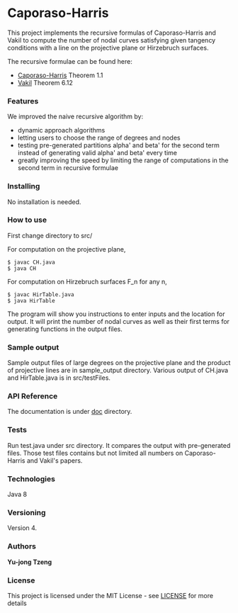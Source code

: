 # Caporaso-Harris
This project implements the recursive formulas of Caporaso-Harris and Vakil to compute the number of nodal curves satisfying given tangency conditions with a line on the projective plane or Hirzebruch surfaces. 

The recursive formulae can be found here:
* [Caporaso-Harris](https://arxiv.org/pdf/alg-geom/9608025.pdf) Theorem 1.1
* [Vakil](https://link.springer.com/article/10.1007/s002291020053) Theorem 6.12

### Features
We improved the naive recursive algorithm by:
* dynamic approach algorithms
* letting users to choose the range of degrees and nodes
* testing pre-generated partitions alpha' and beta' for the second term instead of generating valid alpha' and beta' every time
* greatly improving the speed by limiting the range of computations in the second term in recursive formulae

### Installing
No installation is needed.

### How to use
First change directory to src/

For computation on the projective plane,
```
$ javac CH.java
$ java CH
```
For computation on Hirzebruch surfaces F_n for any n,
```
$ javac HirTable.java
$ java HirTable
```

The program will show you instructions to enter inputs and the location for output. It will print the number of nodal curves as well as their first terms for generating functions in the output files. 

### Sample output
Sample output files of large degrees on the projective plane and the product of projective lines are in sample_output directory. Various output of CH.java and HirTable.java is in src/testFiles.  

### API Reference

The documentation is under [doc](/doc) directory.

### Tests

Run test.java under src directory. It compares the output with pre-generated files. Those test files contains but not limited all numbers on Caporaso-Harris and Vakil's papers.

### Technologies
Java 8

### Versioning

Version 4. 

### Authors

**Yu-jong Tzeng** 

### License

This project is licensed under the MIT License - see  [LICENSE](LICENSE) for more details

